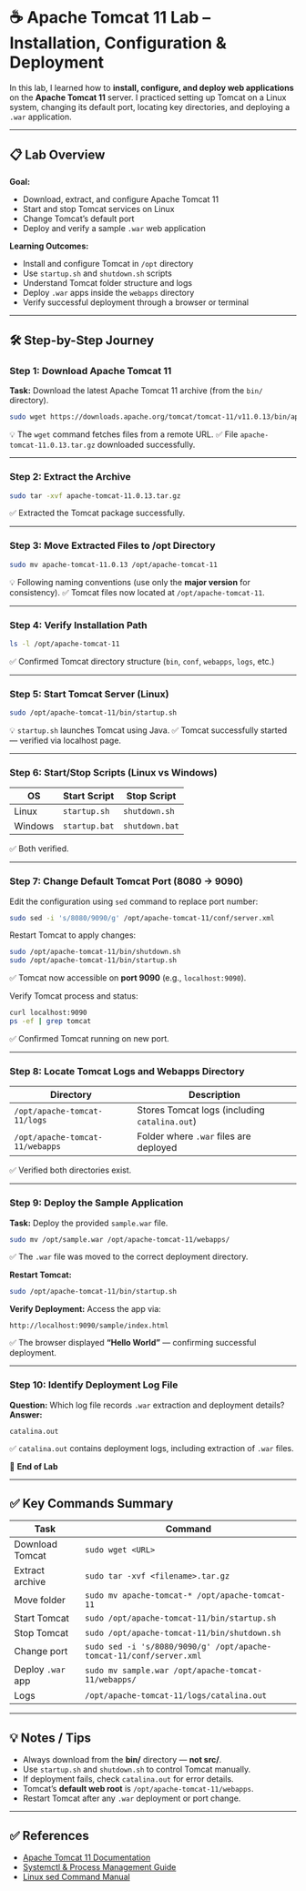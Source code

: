 # ☕ Apache Tomcat 11 Lab – Installation, Configuration & Deployment

In this lab, I learned how to **install, configure, and deploy web applications** on the **Apache Tomcat 11** server. I practiced setting up Tomcat on a Linux system, changing its default port, locating key directories, and deploying a `.war` application.

---

## 📋 Lab Overview

**Goal:**

* Download, extract, and configure Apache Tomcat 11
* Start and stop Tomcat services on Linux
* Change Tomcat’s default port
* Deploy and verify a sample `.war` web application

**Learning Outcomes:**

* Install and configure Tomcat in `/opt` directory
* Use `startup.sh` and `shutdown.sh` scripts
* Understand Tomcat folder structure and logs
* Deploy `.war` apps inside the `webapps` directory
* Verify successful deployment through a browser or terminal

---

## 🛠 Step-by-Step Journey

### **Step 1: Download Apache Tomcat 11**

**Task:** Download the latest Apache Tomcat 11 archive (from the `bin/` directory).

```bash
sudo wget https://downloads.apache.org/tomcat/tomcat-11/v11.0.13/bin/apache-tomcat-11.0.13.tar.gz
```

💡 The `wget` command fetches files from a remote URL.
✅ File `apache-tomcat-11.0.13.tar.gz` downloaded successfully.

---

### **Step 2: Extract the Archive**

```bash
sudo tar -xvf apache-tomcat-11.0.13.tar.gz
```

✅ Extracted the Tomcat package successfully.

---

### **Step 3: Move Extracted Files to /opt Directory**

```bash
sudo mv apache-tomcat-11.0.13 /opt/apache-tomcat-11
```

💡 Following naming conventions (use only the **major version** for consistency).
✅ Tomcat files now located at `/opt/apache-tomcat-11`.

---

### **Step 4: Verify Installation Path**

```bash
ls -l /opt/apache-tomcat-11
```

✅ Confirmed Tomcat directory structure (`bin`, `conf`, `webapps`, `logs`, etc.)

---

### **Step 5: Start Tomcat Server (Linux)**

```bash
sudo /opt/apache-tomcat-11/bin/startup.sh
```

💡 `startup.sh` launches Tomcat using Java.
✅ Tomcat successfully started — verified via localhost page.

---

### **Step 6: Start/Stop Scripts (Linux vs Windows)**

| OS      | Start Script  | Stop Script    |
| ------- | ------------- | -------------- |
| Linux   | `startup.sh`  | `shutdown.sh`  |
| Windows | `startup.bat` | `shutdown.bat` |

✅ Both verified.

---

### **Step 7: Change Default Tomcat Port (8080 → 9090)**

Edit the configuration using `sed` command to replace port number:

```bash
sudo sed -i 's/8080/9090/g' /opt/apache-tomcat-11/conf/server.xml
```

Restart Tomcat to apply changes:

```bash
sudo /opt/apache-tomcat-11/bin/shutdown.sh
sudo /opt/apache-tomcat-11/bin/startup.sh
```

✅ Tomcat now accessible on **port 9090** (e.g., `localhost:9090`).

Verify Tomcat process and status:

```bash
curl localhost:9090
ps -ef | grep tomcat
```

✅ Confirmed Tomcat running on new port.

---

### **Step 8: Locate Tomcat Logs and Webapps Directory**

| Directory                       | Description                                   |
| ------------------------------- | --------------------------------------------- |
| `/opt/apache-tomcat-11/logs`    | Stores Tomcat logs (including `catalina.out`) |
| `/opt/apache-tomcat-11/webapps` | Folder where `.war` files are deployed        |

✅ Verified both directories exist.

---

### **Step 9: Deploy the Sample Application**

**Task:** Deploy the provided `sample.war` file.

```bash
sudo mv /opt/sample.war /opt/apache-tomcat-11/webapps/
```

✅ The `.war` file was moved to the correct deployment directory.

**Restart Tomcat:**

```bash
sudo /opt/apache-tomcat-11/bin/startup.sh
```

**Verify Deployment:**
Access the app via:

```
http://localhost:9090/sample/index.html
```

✅ The browser displayed **“Hello World”** — confirming successful deployment.

---

### **Step 10: Identify Deployment Log File**

**Question:** Which log file records `.war` extraction and deployment details?
**Answer:**

```
catalina.out
```

✅ `catalina.out` contains deployment logs, including extraction of `.war` files.

🏁 **End of Lab**

---

## ✅ Key Commands Summary

| Task              | Command                                                             |
| ----------------- | ------------------------------------------------------------------- |
| Download Tomcat   | `sudo wget <URL>`                                                   |
| Extract archive   | `sudo tar -xvf <filename>.tar.gz`                                   |
| Move folder       | `sudo mv apache-tomcat-* /opt/apache-tomcat-11`                     |
| Start Tomcat      | `sudo /opt/apache-tomcat-11/bin/startup.sh`                         |
| Stop Tomcat       | `sudo /opt/apache-tomcat-11/bin/shutdown.sh`                        |
| Change port       | `sudo sed -i 's/8080/9090/g' /opt/apache-tomcat-11/conf/server.xml` |
| Deploy `.war` app | `sudo mv sample.war /opt/apache-tomcat-11/webapps/`                 |
| Logs              | `/opt/apache-tomcat-11/logs/catalina.out`                           |

---

## 💡 Notes / Tips

* Always download from the **bin/** directory — **not src/**.
* Use `startup.sh` and `shutdown.sh` to control Tomcat manually.
* If deployment fails, check `catalina.out` for error details.
* Tomcat’s **default web root** is `/opt/apache-tomcat-11/webapps`.
* Restart Tomcat after any `.war` deployment or port change.

---

## ✅ References

* [Apache Tomcat 11 Documentation](https://tomcat.apache.org/tomcat-11.0-doc/index.html)
* [Systemctl & Process Management Guide](https://www.freedesktop.org/software/systemd/man/systemctl.html)
* [Linux sed Command Manual](https://man7.org/linux/man-pages/man1/sed.1.html)
